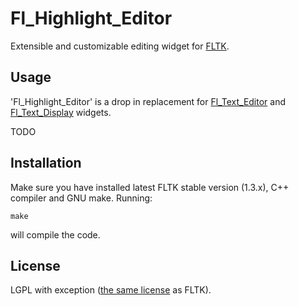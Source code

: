 # Fl_Highlight_Editor

Extensible and customizable editing widget for [FLTK](http://www.fltk.org).

## Usage

'Fl_Highlight_Editor' is a drop in replacement for [Fl_Text_Editor](http://www.fltk.org/doc-1.3/classFl__Text__Editor.html) and [Fl_Text_Display](http://www.fltk.org/doc-1.3/classFl__Text__Display.html) widgets.

TODO

## Installation

Make sure you have installed latest FLTK stable version (1.3.x), C++
compiler and GNU make. Running:

```
make
```

will compile the code.

## License

LGPL with exception ([the same license](http://www.fltk.org/COPYING.php) as FLTK).
